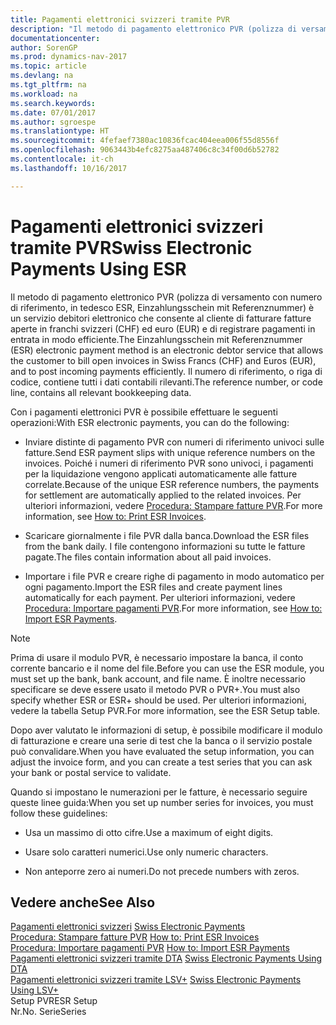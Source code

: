 ```yaml
---
title: Pagamenti elettronici svizzeri tramite PVR
description: "Il metodo di pagamento elettronico PVR (polizza di versamento con numero di riferimento, in tedesco ESR, Einzahlungsschein mit Referenznummer) è un servizio debitori elettronico che consente al cliente di fatturare fatture aperte in franchi svizzeri (CHF) ed euro (EUR) e di registrare pagamenti in entrata in modo efficiente. Il numero di riferimento, o riga di codice, contiene tutti i dati contabili rilevanti."
documentationcenter: 
author: SorenGP
ms.prod: dynamics-nav-2017
ms.topic: article
ms.devlang: na
ms.tgt_pltfrm: na
ms.workload: na
ms.search.keywords: 
ms.date: 07/01/2017
ms.author: sgroespe
ms.translationtype: HT
ms.sourcegitcommit: 4fefaef7380ac10836fcac404eea006f55d8556f
ms.openlocfilehash: 9063443b4efc8275aa487406c8c34f00d6b52782
ms.contentlocale: it-ch
ms.lasthandoff: 10/16/2017

---
```

# <a name="swiss-electronic-payments-using-esr"></a><span data-ttu-id="9ef3c-104">Pagamenti elettronici svizzeri tramite PVR</span><span class="sxs-lookup"><span data-stu-id="9ef3c-104">Swiss Electronic Payments Using ESR</span></span>
<span data-ttu-id="9ef3c-105">Il metodo di pagamento elettronico PVR (polizza di versamento con numero di riferimento, in tedesco ESR, Einzahlungsschein mit Referenznummer) è un servizio debitori elettronico che consente al cliente di fatturare fatture aperte in franchi svizzeri (CHF) ed euro (EUR) e di registrare pagamenti in entrata in modo efficiente.</span><span class="sxs-lookup"><span data-stu-id="9ef3c-105">The Einzahlungsschein mit Referenznummer (ESR) electronic payment method is an electronic debtor service that allows the customer to bill open invoices in Swiss Francs (CHF) and Euros (EUR), and to post incoming payments efficiently.</span></span> <span data-ttu-id="9ef3c-106">Il numero di riferimento, o riga di codice, contiene tutti i dati contabili rilevanti.</span><span class="sxs-lookup"><span data-stu-id="9ef3c-106">The reference number, or code line, contains all relevant bookkeeping data.</span></span>  
  
 <span data-ttu-id="9ef3c-107">Con i pagamenti elettronici PVR è possibile effettuare le seguenti operazioni:</span><span class="sxs-lookup"><span data-stu-id="9ef3c-107">With ESR electronic payments, you can do the following:</span></span>  
  
-   <span data-ttu-id="9ef3c-108">Inviare distinte di pagamento PVR con numeri di riferimento univoci sulle fatture.</span><span class="sxs-lookup"><span data-stu-id="9ef3c-108">Send ESR payment slips with unique reference numbers on the invoices.</span></span> <span data-ttu-id="9ef3c-109">Poiché i numeri di riferimento PVR sono univoci, i pagamenti per la liquidazione vengono applicati automaticamente alle fatture correlate.</span><span class="sxs-lookup"><span data-stu-id="9ef3c-109">Because of the unique ESR reference numbers, the payments for settlement are automatically applied to the related invoices.</span></span> <span data-ttu-id="9ef3c-110">Per ulteriori informazioni, vedere [Procedura: Stampare fatture PVR](how-to-print-esr-invoices.md).</span><span class="sxs-lookup"><span data-stu-id="9ef3c-110">For more information, see [How to: Print ESR Invoices](how-to-print-esr-invoices.md).</span></span>  
  
-   <span data-ttu-id="9ef3c-111">Scaricare giornalmente i file PVR dalla banca.</span><span class="sxs-lookup"><span data-stu-id="9ef3c-111">Download the ESR files from the bank daily.</span></span> <span data-ttu-id="9ef3c-112">I file contengono informazioni su tutte le fatture pagate.</span><span class="sxs-lookup"><span data-stu-id="9ef3c-112">The files contain information about all paid invoices.</span></span>  
  
-   <span data-ttu-id="9ef3c-113">Importare i file PVR e creare righe di pagamento in modo automatico per ogni pagamento.</span><span class="sxs-lookup"><span data-stu-id="9ef3c-113">Import the ESR files and create payment lines automatically for each payment.</span></span> <span data-ttu-id="9ef3c-114">Per ulteriori informazioni, vedere [Procedura: Importare pagamenti PVR](how-to-import-esr-payments.md).</span><span class="sxs-lookup"><span data-stu-id="9ef3c-114">For more information, see [How to: Import ESR Payments](how-to-import-esr-payments.md).</span></span>  
  
> [!NOTE]  
>  <span data-ttu-id="9ef3c-115">Prima di usare il modulo PVR, è necessario impostare la banca, il conto corrente bancario e il nome del file.</span><span class="sxs-lookup"><span data-stu-id="9ef3c-115">Before you can use the ESR module, you must set up the bank, bank account, and file name.</span></span> <span data-ttu-id="9ef3c-116">È inoltre necessario specificare se deve essere usato il metodo PVR o PVR+.</span><span class="sxs-lookup"><span data-stu-id="9ef3c-116">You must also specify whether ESR or ESR+ should be used.</span></span> <span data-ttu-id="9ef3c-117">Per ulteriori informazioni, vedere la tabella Setup PVR.</span><span class="sxs-lookup"><span data-stu-id="9ef3c-117">For more information, see the ESR Setup table.</span></span>  
  
 <span data-ttu-id="9ef3c-118">Dopo aver valutato le informazioni di setup, è possibile modificare il modulo di fatturazione e creare una serie di test che la banca o il servizio postale può convalidare.</span><span class="sxs-lookup"><span data-stu-id="9ef3c-118">When you have evaluated the setup information, you can adjust the invoice form, and you can create a test series that you can ask your bank or postal service to validate.</span></span>  
  
 <span data-ttu-id="9ef3c-119">Quando si impostano le numerazioni per le fatture, è necessario seguire queste linee guida:</span><span class="sxs-lookup"><span data-stu-id="9ef3c-119">When you set up number series for invoices, you must follow these guidelines:</span></span>  
  
-   <span data-ttu-id="9ef3c-120">Usa un massimo di otto cifre.</span><span class="sxs-lookup"><span data-stu-id="9ef3c-120">Use a maximum of eight digits.</span></span>  
  
-   <span data-ttu-id="9ef3c-121">Usare solo caratteri numerici.</span><span class="sxs-lookup"><span data-stu-id="9ef3c-121">Use only numeric characters.</span></span>  
  
-   <span data-ttu-id="9ef3c-122">Non anteporre zero ai numeri.</span><span class="sxs-lookup"><span data-stu-id="9ef3c-122">Do not precede numbers with zeros.</span></span>  
  
## <a name="see-also"></a><span data-ttu-id="9ef3c-123">Vedere anche</span><span class="sxs-lookup"><span data-stu-id="9ef3c-123">See Also</span></span>  
 <span data-ttu-id="9ef3c-124">[Pagamenti elettronici svizzeri](swiss-electronic-payments.md) </span><span class="sxs-lookup"><span data-stu-id="9ef3c-124">[Swiss Electronic Payments](swiss-electronic-payments.md) </span></span>  
 <span data-ttu-id="9ef3c-125">[Procedura: Stampare fatture PVR](how-to-print-esr-invoices.md) </span><span class="sxs-lookup"><span data-stu-id="9ef3c-125">[How to: Print ESR Invoices](how-to-print-esr-invoices.md) </span></span>  
 <span data-ttu-id="9ef3c-126">[Procedura: Importare pagamenti PVR](how-to-import-esr-payments.md) </span><span class="sxs-lookup"><span data-stu-id="9ef3c-126">[How to: Import ESR Payments](how-to-import-esr-payments.md) </span></span>  
 <span data-ttu-id="9ef3c-127">[Pagamenti elettronici svizzeri tramite DTA](swiss-electronic-payments-using-dta.md) </span><span class="sxs-lookup"><span data-stu-id="9ef3c-127">[Swiss Electronic Payments Using DTA](swiss-electronic-payments-using-dta.md) </span></span>  
 <span data-ttu-id="9ef3c-128">[Pagamenti elettronici svizzeri tramite LSV+](swiss-electronic-payments-using-lsv-.md) </span><span class="sxs-lookup"><span data-stu-id="9ef3c-128">[Swiss Electronic Payments Using LSV+](swiss-electronic-payments-using-lsv-.md) </span></span>  
 <span data-ttu-id="9ef3c-129">Setup PVR</span><span class="sxs-lookup"><span data-stu-id="9ef3c-129">ESR Setup</span></span>   
 <span data-ttu-id="9ef3c-130">Nr.</span><span class="sxs-lookup"><span data-stu-id="9ef3c-130">No.</span></span> <span data-ttu-id="9ef3c-131">Serie</span><span class="sxs-lookup"><span data-stu-id="9ef3c-131">Series</span></span>
